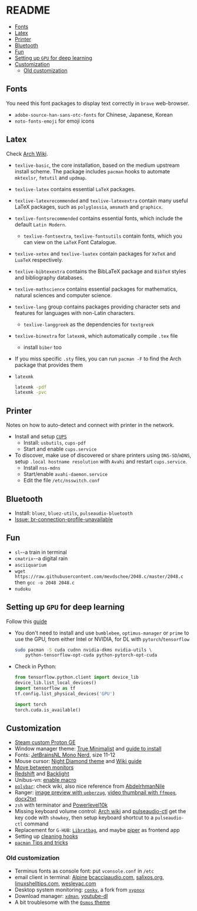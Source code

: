 # README

<!-- vim-markdown-toc GFM -->

* [Fonts](#fonts)
* [Latex](#latex)
* [Printer](#printer)
* [Bluetooth](#bluetooth)
* [Fun](#fun)
* [Setting up `GPU` for deep learning](#setting-up-gpu-for-deep-learning)
* [Customization](#customization)
  * [Old customization](#old-customization)

<!-- vim-markdown-toc -->

## Fonts

You need this font packages to display text correctly in `brave` web-browser.

- `adobe-source-han-sans-otc-fonts` for Chinese, Japanese, Korean
- `noto-fonts-emoji` for emoji icons

## Latex

Check [Arch Wiki](https://wiki.archlinux.org/title/TeX_Live).

- `texlive-basic`, the core installation, based on the medium upstream install scheme. The package includes `pacman` hooks to automate `mktexlsr`, `fmtutil` and `updmap`.
- `texlive-latex` contains essential `LaTeX` packages.
- `texlive-latexrecommended` and `texlive-latexextra` contain many useful LaTeX packages, such as `polyglossia`, `amsmath` and `graphicx`.
- `texlive-fontsrecommended` contains essential fonts, which include the default `Latin Modern`.
  - `texlive-fontsextra`, `texlive-fontsutils` contain fonts, which you can view on the `LaTeX` Font Catalogue.
- `texlive-xetex` and `texlive-luatex` contain packages for `XeTeX` and `LuaTeX` respectively.
- `texlive-bibtexextra` contains the BibLaTeX package and `BibTeX` styles and bibliography databases.
- `texlive-mathscience` contains essential packages for mathematics, natural sciences and computer science.
- `texlive-lang` group contains packages providing character sets and features for languages with non-Latin characters.
  - `texlive-langgreek` as the dependencies for `textgreek`
- `texlive-binextra` for `latexmk`, which automatically compile `.tex` file
  - install `biber` too
- If you miss specific `.sty` files, you can run `pacman -F` to find the Arch package that provides them
- `latexmk`

  ```bash
  latexmk -pdf
  latexmk -pvc
  ```

## Printer

Notes on how to auto-detect and connect with printer in the network.

- Install and setup [`CUPS`](https://wiki.archlinux.org/title/CUPS)
  - Install: `usbutils`, `cups-pdf`
  - Start and enable `cups.service`
- To discover, make use of discovered or share printers using `DNS-SD`/`mDNS`, setup `.local hostname resolution` with `Avahi` and restart `cups.service`.
  - Install `nss-mdns`
  - Start/enable `avahi-daemon.service`
  - Edit the file `/etc/nsswitch.conf`

## Bluetooth

- Install: `bluez`, `bluez-utils`, `pulseaudio-bluetooth`
- [Issue: br-connection-profile-unavailable](https://bbs.archlinux.org/viewtopic.php?id=270465)

## Fun

- `sl`--a train in terminal
- `cmatrix`--a digital rain
- `asciiquarium`
- `wget https://raw.githubusercontent.com/mevdschee/2048.c/master/2048.c` then `gcc -o 2048 2048.c`
- `nudoku`

## Setting up `GPU` for deep learning

Follow this [guide](https://jaggu-iitm.medium.com/setting-up-deep-learning-with-cuda-tensorflow-and-keras-on-arch-linux-with-dual-gpu-nvidia-gpu-82963d2ecb75)

- You don't need to install and use `bumblebee`, `optimus-manager` or `prime` to use the GPU, from either Intel or NVIDIA, for DL with `pytorch`/`tensorflow`

  ```bash
  sudo pacman -S cuda cudnn nvidia-dkms nvidia-utils \
      python-tensorflow-opt-cuda python-pytorch-opt-cuda
  ```

- Check in Python:

  ```python
  from tensorflow.python.client import device_lib
  device_lib.list_local_devices()
  import tensorflow as tf
  tf.config.list_physical_devices('GPU')

  import torch
  torch.cuda.is_available()
  ```

## Customization

- [Steam custom Proton GE](https://github.com/GloriousEggroll/proton-ge-custom#native)
- Window manager theme: [True Minimalist](https://www.xfce-look.org/p/1016640/) and [guide to install](https://wiki.xfce.org/howto/install_new_themes)
- Fonts: [JetBrainsNL Mono Nerd](https://archlinux.org/packages/community/any/ttf-jetbrains-mono-nerd/), size 11-12
- Mouse cursor: [Night Diamond theme](https://www.gnome-look.org/p/1295073/) and [Wiki guide](https://wiki.archlinux.org/title/Cursor_themes#XFCE)
- [Move between monitors](https://github.com/calandoa/movescreen)
- [Redshift](https://wiki.archlinux.org/title/redshift) and [Backlight](https://wiki.archlinux.org/title/backlight)
- Unibus-vn: [enable macro](https://github.com/vn-input/ibus-unikey/issues/11)
- [`polybar`](https://github.com/polybar/polybar): check wiki, also nice reference from [AbdelrhmanNile](https://github.com/AbdelrhmanNile/mydots_bspwm)
- Ranger: [image preview with `ueberzug`](https://github-wiki-see.page/m/ranger/ranger/wiki/Image-Previews), [video thumbnail with `ffmpeg`](https://www.reddit.com/r/NixOS/comments/74wftw/video_previews_wranger/), [docx2txt](http://docx2txt.sourceforge.net/)
- `zsh` with terminator and [Powerlevel10k](https://dev.to/web3coach/best-terminal-setup-terminator-zsh-powerlevel10k-7pl)
- Missing keyboard volume control: [Arch wiki](https://wiki.archlinux.org/title/Keyboard_input) and [pulseaudio-ctl](https://github.com/graysky2/pulseaudio-ctl) get the key code with `showkey`, then setup keyboard shortcut to a `pulseaudio-ctl` command
- Replacement for `G-HUB`: [`Libratbag`](https://womanonrails.com/logitech-g915-tkl), and maybe [piper](https://github.com/libratbag/piper) as frontend app
- Setting up [cleaning hooks](https://averagelinuxuser.com/clean-arch-linux/#1-clean-package-cache)
- [`pacman` Tips and tricks](https://wiki.archlinux.org/title/Pacman/Tips_and_tricks#Back_up_the_pacman_database)

### Old customization

- Terminus fonts as console font: put `vconsole.conf` in `/etc`
- email client in terminal: [Alpine](https://alpineapp.email/) [bcacciaaudio.com](https://bcacciaaudio.com/2018/10/09/alpine-mail-setup-with-gmail/), [salixos.org](https://docs.salixos.org/wiki/How_to_set_up_Alpine_with_a_Gmail_account), [linuxshelltips.com](https://www.linuxshelltips.com/alpine-gmail-imap-in-linux/), [wesleyac.com](https://blog.wesleyac.com/posts/setting-up-alpine-gmail-with-arch-linux)
- Desktop system monitoring: [`conky`](https://github.com/brndnmtthws/conky), a fork from [`xypnox`](https://github.com/xypnox/dotfiles)
- Download manager: [`xdman`](https://xtremedownloadmanager.com/), [youtube-dl](https://youtube-dl.org/)
- A bit troublesome with the [`Osmos` theme](https://github.com/Warinyourself/lightdm-webkit-theme-osmos)
